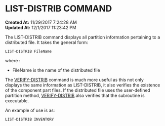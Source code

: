 # LIST-DISTRIB COMMAND

**Created At:** 11/29/2017 7:24:28 AM  
**Updated At:** 12/1/2017 11:23:42 PM  


The LIST-DISTRIB command displays all partition information pertaining to a distributed file. It takes the general form:

```
LIST-DISTRIB FileName
```

where :

- FileName is the name of the distributed file




The [VERIFY-DISTRIB](289270-verify-distrib) command is much more useful as this not only displays the same information as LIST-DISTRIB, it also verifies the existence of the component part files. If the distributed file uses the user-defined partition method, [VERIFY-DISTRIB](289270-verify-distrib) also verifies that the subroutine is executable.



An example of use is as:

```
LIST-DISTRIB INVENTORY
```

